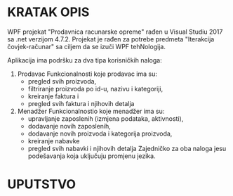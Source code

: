 # KRATAK OPIS

  WPF projekat "Prodavnica racunarske opreme" rađen u Visual Studiu 2017 sa .net verzijom 4.7.2.
  Projekat je rađen za potrebe predmeta "Iterakcija čovjek-računar" sa ciljem da se izuči WPF tehNologija.

  Aplikacija ima podršku za dva tipa korisničkih naloga:
  1. Prodavac
     Funkcionalnosti koje prodavac ima su:
     - pregled svih proizvoda,
     - filtriranje proizvoda po id-u, nazivu i kategoriji,
     - kreiranje faktura i
     - pregled svih faktura i njihovih detalja
  2. Menadžer
     Funkcionalnostio koje menadžer ima su:
     - upravljanje zaposlenih (izmjena podataka, aktivnosti),
     - dodavanje novih zaposlenih,
     - dodavanje novih proizvoda i kategorija proizvoda,
     - kreiranje nabavke
     - pregled svih nabavki i njihovih detalja
  Zajedničko za oba naloga jesu podešavanja koja uključuju promjenu jezika.

# UPUTSTVO
  

